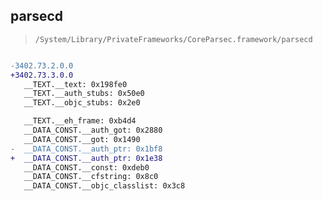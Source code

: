 ## parsecd

> `/System/Library/PrivateFrameworks/CoreParsec.framework/parsecd`

```diff

-3402.73.2.0.0
+3402.73.3.0.0
   __TEXT.__text: 0x198fe0
   __TEXT.__auth_stubs: 0x50e0
   __TEXT.__objc_stubs: 0x2e0

   __TEXT.__eh_frame: 0xb4d4
   __DATA_CONST.__auth_got: 0x2880
   __DATA_CONST.__got: 0x1490
-  __DATA_CONST.__auth_ptr: 0x1bf8
+  __DATA_CONST.__auth_ptr: 0x1e38
   __DATA_CONST.__const: 0xdeb0
   __DATA_CONST.__cfstring: 0x8c0
   __DATA_CONST.__objc_classlist: 0x3c8

```
